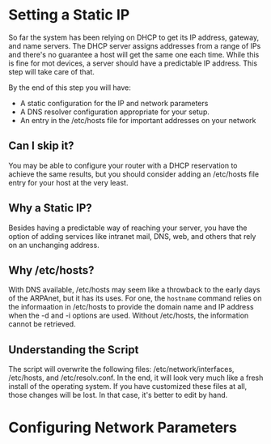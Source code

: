 # Setting a Static IP
So far the system has been relying on DHCP to get its IP address, gateway, and name servers. The DHCP server assigns addresses from a range of IPs and there's no guarantee a host will get the same one each time. While this is fine for mot devices, a server should have a predictable IP address. This step will take care of that.

By the end of this step you will have:
* A static configuration for the IP and network parameters
* A DNS resolver configuration appropriate for your setup.
* An entry in the /etc/hosts file for important addresses on your network

## Can I skip it?
You may be able to configure your router with a DHCP reservation to achieve the same results, but you should consider adding an /etc/hosts file entry for your host at the very least.

## Why a Static IP?
Besides having a predictable way of reaching your server, you have the option of adding services like intranet mail, DNS, web, and others that rely on an unchanging address.

## Why /etc/hosts?
With DNS available, /etc/hosts may seem like a throwback to the early days of the ARPAnet, but it has its uses. For one, the `hostname` command relies on the informaation in /etc/hosts to provide the domain name and IP address when the -d and -i options are used. Without /etc/hosts, the information cannot be retrieved.

## Understanding the Script
The script will overwrite the following files: /etc/network/interfaces, /etc/hosts, and /etc/resolv.conf. In the end, it will look very much like a fresh install of the operating system. If you have customized these files at all, those changes will be lost. In that case, it's better to edit by hand.

# Configuring Network Parameters

